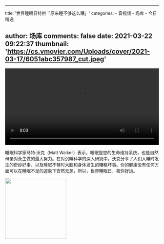 
---
title: '世界睡眠日特供「原来睡不够这么糟」'
categories: 
    - 音视频
    - 场库
    - 今日精选

author: 场库
comments: false
date: 2021-03-22 09:22:37
thumbnail: 'https://cs.vmovier.com/Uploads/cover/2021-03-17/6051abc357987_cut.jpeg'
---

<div>   
<video src="https://ks-xpc4.xpccdn.com/2ce8cdb1-85fc-41b8-84d7-3d970dcc18bd.mp4" controls="controls" width="100%"></video><p>睡眠科学家马特·沃克（Matt Walker）表示，睡眠是您的生命维持系统，也是自然母亲对永生做的最大努力。在对沉睡科学的深入研究中，沃克分享了人们入睡时发生的奇妙好事，以及睡眠不够时大脑和身体发生的糟糕坏事。你的健康没有任何方面可以在睡眠不足的迹象下安然无恙，所以，世界睡眠日，祝你好运。</p><img src="https://cs.vmovier.com/Uploads/cover/2021-03-17/6051abc357987_cut.jpeg" width="200" referrerpolicy="no-referrer">  
</div>
            
